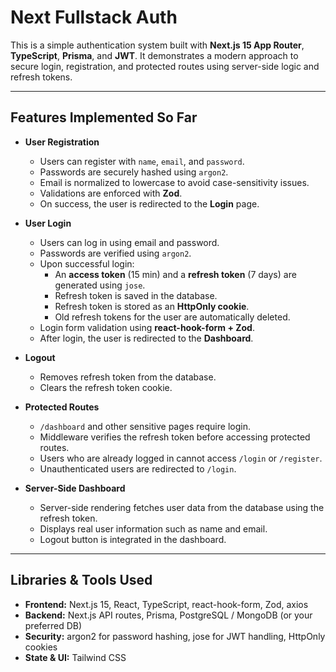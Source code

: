 # Next Fullstack Auth

This is a simple authentication system built with **Next.js 15 App Router**, **TypeScript**, **Prisma**, and **JWT**. It demonstrates a modern approach to secure login, registration, and protected routes using server-side logic and refresh tokens.

---

## Features Implemented So Far

- **User Registration**
  - Users can register with `name`, `email`, and `password`.
  - Passwords are securely hashed using `argon2`.
  - Email is normalized to lowercase to avoid case-sensitivity issues.
  - Validations are enforced with **Zod**.
  - On success, the user is redirected to the **Login** page.

- **User Login**
  - Users can log in using email and password.
  - Passwords are verified using `argon2`.
  - Upon successful login:
    - An **access token** (15 min) and a **refresh token** (7 days) are generated using `jose`.
    - Refresh token is saved in the database.
    - Refresh token is stored as an **HttpOnly cookie**.
    - Old refresh tokens for the user are automatically deleted.
  - Login form validation using **react-hook-form + Zod**.
  - After login, the user is redirected to the **Dashboard**.

- **Logout**
  - Removes refresh token from the database.
  - Clears the refresh token cookie.

- **Protected Routes**
  - `/dashboard` and other sensitive pages require login.
  - Middleware verifies the refresh token before accessing protected routes.
  - Users who are already logged in cannot access `/login` or `/register`.
  - Unauthenticated users are redirected to `/login`.

- **Server-Side Dashboard**
  - Server-side rendering fetches user data from the database using the refresh token.
  - Displays real user information such as name and email.
  - Logout button is integrated in the dashboard.

---

## Libraries & Tools Used

- **Frontend:** Next.js 15, React, TypeScript, react-hook-form, Zod, axios
- **Backend:** Next.js API routes, Prisma, PostgreSQL / MongoDB (or your preferred DB)
- **Security:** argon2 for password hashing, jose for JWT handling, HttpOnly cookies
- **State & UI:** Tailwind CSS

